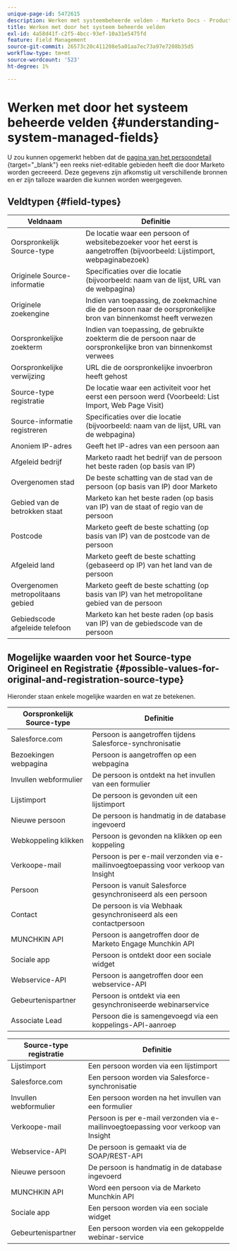 ```yaml
---
unique-page-id: 5472615
description: Werken met systeembeheerde velden - Marketo Docs - Productdocumentatie
title: Werken met door het systeem beheerde velden
exl-id: 4a58d41f-c2f5-4bcc-93ef-10a31e5475fd
feature: Field Management
source-git-commit: 26573c20c411208e5a01aa7ec73a97e7208b35d5
workflow-type: tm+mt
source-wordcount: '523'
ht-degree: 1%

---
```


# Werken met door het systeem beheerde velden {#understanding-system-managed-fields}

U zou kunnen opgemerkt hebben dat de [ pagina van het persoondetail ](/help/marketo/product-docs/core-marketo-concepts/smart-lists-and-static-lists/managing-people-in-smart-lists/using-the-person-detail-page.md){target="_blank"} een reeks niet-editable gebieden heeft die door Marketo worden gecreeerd. Deze gegevens zijn afkomstig uit verschillende bronnen en er zijn talloze waarden die kunnen worden weergegeven.

## Veldtypen {#field-types}

<table><thead>
  <tr>
    <th>Veldnaam</th>
    <th>Definitie</th>
  </tr></thead>
<tbody>
  <tr>
    <td>Oorspronkelijk Source-type</td>
    <td>De locatie waar een persoon of websitebezoeker voor het eerst is aangetroffen (bijvoorbeeld: Lijstimport, webpaginabezoek)</td>
  </tr>
  <tr>
    <td>Originele Source-informatie</td>
    <td>Specificaties over die locatie (bijvoorbeeld: naam van de lijst, URL van de webpagina)</td>
  </tr>
  <tr>
    <td>Originele zoekengine</td>
    <td>Indien van toepassing, de zoekmachine die de persoon naar de oorspronkelijke bron van binnenkomst heeft verwezen</td>
  </tr>
  <tr>
    <td>Oorspronkelijke zoekterm</td>
    <td>Indien van toepassing, de gebruikte zoekterm die de persoon naar de oorspronkelijke bron van binnenkomst verwees</td>
  </tr>
  <tr>
    <td>Oorspronkelijke verwijzing</td>
    <td>URL die de oorspronkelijke invoerbron heeft gehost</td>
  </tr>
  <tr>
    <td>Source-type registratie</td>
    <td>De locatie waar een activiteit voor het eerst een persoon werd (Voorbeeld: List Import, Web Page Visit)</td>
  </tr>
  <tr>
    <td>Source-informatie registreren</td>
    <td>Specificaties over die locatie (bijvoorbeeld: naam van de lijst, URL van de webpagina)</td>
  </tr>
  <tr>
    <td>Anoniem IP-adres</td>
    <td>Geeft het IP-adres van een persoon aan</td>
  </tr>
  <tr>
    <td>Afgeleid bedrijf</td>
    <td>Marketo raadt het bedrijf van de persoon het beste raden (op basis van IP)</td>
  </tr>
  <tr>
    <td>Overgenomen stad</td>
    <td>De beste schatting van de stad van de persoon (op basis van IP) door Marketo</td>
  </tr>
  <tr>
    <td>Gebied van de betrokken staat</td>
    <td>Marketo kan het beste raden (op basis van IP) van de staat of regio van de persoon</td>
  </tr>
  <tr>
    <td>Postcode</td>
    <td>Marketo geeft de beste schatting (op basis van IP) van de postcode van de persoon</td>
  </tr>
  <tr>
    <td>Afgeleid land</td>
    <td>Marketo geeft de beste schatting (gebaseerd op IP) van het land van de persoon</td>
  </tr>
  <tr>
    <td>Overgenomen metropolitaans gebied</td>
    <td>Marketo geeft de beste schatting (op basis van IP) van het metropolitane gebied van de persoon</td>
  </tr>
  <tr>
    <td>Gebiedscode afgeleide telefoon</td>
    <td>Marketo kan het beste raden (op basis van IP) van de gebiedscode van de persoon</td>
  </tr>
</tbody></table>

## Mogelijke waarden voor het Source-type Origineel en Registratie {#possible-values-for-original-and-registration-source-type}

Hieronder staan enkele mogelijke waarden en wat ze betekenen.

<table><thead>
  <tr>
    <th>Oorspronkelijk Source-type</th>
    <th>Definitie</th>
  </tr></thead>
<tbody>
  <tr>
    <td>Salesforce.com</td>
    <td>Persoon is aangetroffen tijdens Salesforce-synchronisatie</td>
  </tr>
  <tr>
    <td>Bezoekingen webpagina</td>
    <td>Persoon is aangetroffen op een webpagina</td>
  </tr>
  <tr>
    <td>Invullen webformulier</td>
    <td>De persoon is ontdekt na het invullen van een formulier</td>
  </tr>
  <tr>
    <td>Lijstimport</td>
    <td>De persoon is gevonden uit een lijstimport</td>
  </tr>
  <tr>
    <td>Nieuwe persoon</td>
    <td>De persoon is handmatig in de database ingevoerd</td>
  </tr>
  <tr>
    <td>Webkoppeling klikken</td>
    <td>Persoon is gevonden na klikken op een koppeling</td>
  </tr>
  <tr>
    <td>Verkoope-mail</td>
    <td>Persoon is per e-mail verzonden via e-mailinvoegtoepassing voor verkoop van Insight</td>
  </tr>
  <tr>
    <td>Persoon</td>
    <td>Persoon is vanuit Salesforce gesynchroniseerd als een persoon</td>
  </tr>
  <tr>
    <td>Contact</td>
    <td>De persoon is via Webhaak gesynchroniseerd als een contactpersoon</td>
  </tr>
  <tr>
    <td>MUNCHKIN API</td>
    <td>Persoon is aangetroffen door de Marketo Engage Munchkin API</td>
  </tr>
  <tr>
    <td>Sociale app</td>
    <td>Persoon is ontdekt door een sociale widget</td>
  </tr>
  <tr>
    <td>Webservice-API</td>
    <td>Persoon is aangetroffen door een webservice-API</td>
  </tr>
  <tr>
    <td>Gebeurtenispartner</td>
    <td>Persoon is ontdekt via een gesynchroniseerde webinarservice</td>
  </tr>
  <tr>
    <td>Associate Lead</td>
    <td>Persoon die is samengevoegd via een koppelings-API-aanroep</td>
  </tr>
</tbody></table>

<table><thead>
  <tr>
    <th>Source-type registratie</th>
    <th>Definitie</th>
  </tr></thead>
<tbody>
  <tr>
    <td>Lijstimport</td>
    <td>Een persoon worden via een lijstimport</td>
  </tr>
  <tr>
    <td>Salesforce.com</td>
    <td>Een persoon worden via Salesforce-synchronisatie</td>
  </tr>
  <tr>
    <td>Invullen webformulier</td>
    <td>Een persoon worden na het invullen van een formulier</td>
  </tr>
  <tr>
    <td>Verkoope-mail</td>
    <td>Persoon is per e-mail verzonden via e-mailinvoegtoepassing voor verkoop van Insight</td>
  </tr>
  <tr>
    <td>Webservice-API</td>
    <td>De persoon is gemaakt via de SOAP/REST-API</td>
  </tr>
  <tr>
    <td>Nieuwe persoon</td>
    <td>De persoon is handmatig in de database ingevoerd</td>
  </tr>
  <tr>
    <td>MUNCHKIN API</td>
    <td>Word een persoon via de Marketo Munchkin API</td>
  </tr>
  <tr>
    <td>Sociale app</td>
    <td>Een persoon worden via een sociale widget</td>
  </tr>
  <tr>
    <td>Gebeurtenispartner</td>
    <td>Een persoon worden via een gekoppelde webinar-service</td>
  </tr>
</tbody>
</table>
